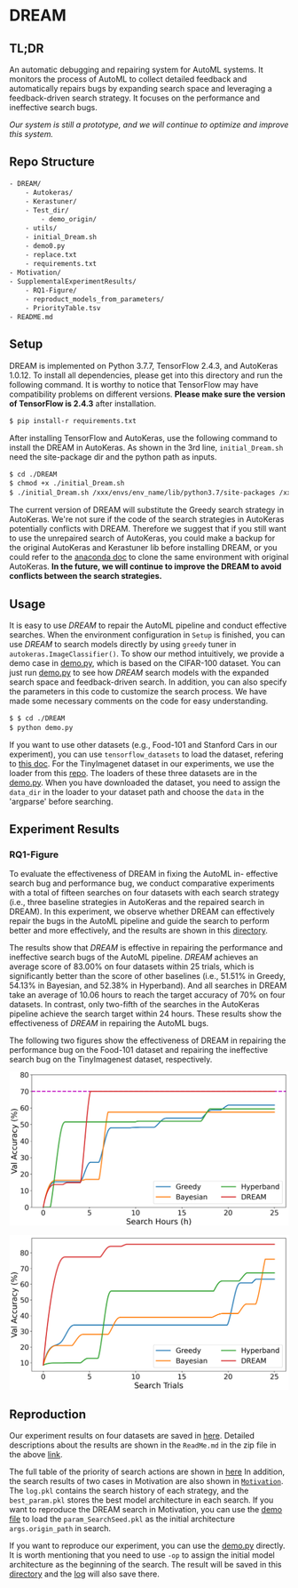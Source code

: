 # DREAM

## TL;DR

An automatic debugging and repairing system for AutoML systems.
It monitors the process of AutoML to collect detailed feedback and automatically repairs bugs by expanding search space and leveraging a feedback-driven search strategy.
It focuses on the performance and ineffective search bugs.

*Our system is still a prototype, and we will continue to optimize and improve this system.*

## Repo Structure

```
- DREAM/                 
    - Autokeras/
    - Kerastuner/
    - Test_dir/  
        - demo_origin/
    - utils/         
    - initial_Dream.sh            
    - demo0.py   
    - replace.txt
    - requirements.txt               
- Motivation/                      
- SupplementalExperimentResults/                      
    - RQ1-Figure/
    - reproduct_models_from_parameters/
    - PriorityTable.tsv
- README.md

```

## Setup
DREAM is implemented on Python 3.7.7, TensorFlow 2.4.3, and AutoKeras 1.0.12.
To install all dependencies, please get into this directory and run the following command.
It is worthy to notice that TensorFlow may have compatibility problems on different versions.
**Please make sure the version of TensorFlow is 2.4.3** after installation.

```bash
$ pip install-r requirements.txt
```

After installing TensorFlow and AutoKeras, use the following command to install the DREAM in AutoKeras.
As shown in the 3rd line, `initial_Dream.sh` need the site-package dir and the python path as inputs.

```bash
$ cd ./DREAM
$ chmod +x ./initial_Dream.sh
$ ./initial_Dream.sh /xxx/envs/env_name/lib/python3.7/site-packages /xxx/envs/env_name/bin/python
```

The current version of DREAM will substitute the Greedy search strategy in AutoKeras. 
We're not sure if the code of the search strategies in AutoKeras potentially conflicts with DREAM.
Therefore we suggest that if you still want to use the unrepaired search of AutoKeras, you could make a backup for the original AutoKeras and Kerastuner lib before installing DREAM, or you could refer to the [anaconda doc](https://docs.conda.io/projects/conda/en/latest/user-guide/tasks/manage-environments.html) to clone the same environment with original AutoKeras.
**In the future, we will continue to improve the DREAM to avoid conflicts between the search strategies.**



## Usage
It is easy to use *DREAM* to repair the AutoML pipeline and conduct effective searches. 
When the environment configuration in `Setup` is finished, you can use *DREAM* to search models directly by using `greedy` tuner in `autokeras.ImageClassifier()`.
To show our method intuitively, we provide a demo case in [demo.py](./DREAM/demo0.py), which is based on the CIFAR-100 dataset.
You can just run [demo.py](./DREAM/demo0.py) to see how *DREAM* search models with the expanded search space and feedback-driven search.
In addition, you can also specify the parameters in this code to customize the search process. We have made some necessary comments on the code for easy understanding.

``` bash
$ $ cd ./DREAM
$ python demo.py
```

If you want to use other datasets (e.g., Food-101 and Stanford Cars in our experiment), you can use `tensorflow_datasets` to load the dataset, refering to [this doc](https://www.tensorflow.org/datasets/api_docs/python/tfds/load). For the TinyImagenet dataset in our experiments, we use the loader from this [repo](https://github.com/ksachdeva/tiny-imagenet-tfds).
The loaders of these three datasets are in the [demo.py](./DREAM/demo0.py).
When you have downloaded the dataset, you need to assign the `data_dir` in the loader to your dataset path and choose the `data` in the 'argparse' before searching.

## Experiment Results

### RQ1-Figure

To evaluate the effectiveness of DREAM in fixing the AutoML in- effective search bug and performance bug, we conduct comparative experiments with a total of fifteen searches on four datasets with each search strategy (i.e., three baseline strategies in AutoKeras and the repaired search in DREAM).
In this experiment, we observe whether DREAM can effectively repair the bugs in the AutoML pipeline and guide the search to perform better and more effectively, and the results are shown in this [directory](./SupplementalExperimentResults/RQ1-Figure).

The results show that *DREAM* is effective in repairing the performance and ineffective search bugs of the AutoML pipeline.
*DREAM* achieves an average score of 83.00% on four datasets within 25 trials, which is significantly better than the score of other baselines (i.e., 51.51% in Greedy, 54.13% in Bayesian, and 52.38% in Hyperband).
And all searches in DREAM take an average of 10.06 hours to reach the target accuracy of 70% on four datasets.
In contrast, only two-fifth of the searches in the AutoKeras pipeline achieve the search target within 24 hours.
These results show the effectiveness of *DREAM* in repairing the AutoML bugs.

The following two figures show the effectiveness of DREAM in repairing the performance bug on the Food-101 dataset and repairing the ineffective search bug on the TinyImagenest dataset, respectively.

![figure](./SupplementalExperimentResults/RQ1-Figure/Performance-Repair/Food-101/time-f101_0.png)

![figure](./SupplementalExperimentResults/RQ1-Figure/IneffectiveSearch-Repair/TinyImagenet/trial-tiny_4.png)


## Reproduction

Our experiment results on four datasets are saved in [here](xxxx).
Detailed descriptions about the results are shown in the `ReadMe.md` in the zip file in the above [link](xxx).

The full table of the priority of search actions are shown in [here](./SupplementalExperimentResults/PriorityTable.tsv)
In addition, the search results of two cases in Motivation are also shown in [`Motivation`](./Motivation).
The `log.pkl` contains the search history of each strategy, and the `best_param.pkl` stores the best model architecture in each search.
If you want to reproduce the DREAM search in Motivation, you can use the [demo file](./DREAM/demo0.py) to load the `param_SearchSeed.pkl` as the initial architecture `args.origin_path` in search.


If you want to reproduce our experiment, you can use the [demo.py](./DREAM/demo0.py) directly.
It is worth mentioning that you need to use `-op` to assign the initial model architecture as the beginning of the search.
The result will be saved in this [directory](./DREAM/Test_dir/demo_result) and the [log](./DREAM/Test_dir/demo_result/log.pkl) will also save there.